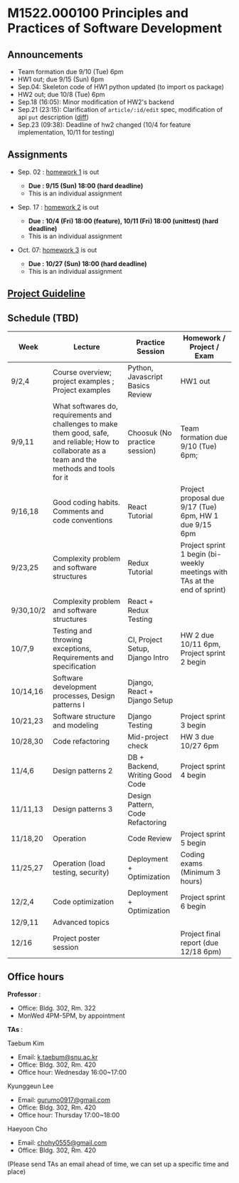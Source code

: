 # M1522.000100 Principles and Practices of Software Development

## Announcements
- Team formation due 9/10 (Tue) 6pm
- HW1 out; due 9/15 (Sun) 6pm
- Sep.04: Skeleton code of HW1 python updated (to import os package)
- HW2 out; due 10/8 (Tue) 6pm
- Sep.18 (16:05): Minor modification of HW2's backend
- Sep.21 (23:15): Clarification of `article/:id/edit` spec, modification of api `put` description ([diff](https://github.com/swsnu/swppfall2019/commit/07dae919eba6b72155c64a9aa67fcacdcf7dfd1f))
- Sep.23 (09:38): Deadline of hw2 changed (10/4 for feature implementation, 10/11 for testing)


## Assignments

- Sep. 02 : [homework 1](hw1) is out
  - **Due : 9/15 (Sun) 18:00 (hard deadline)**
  - This is an individual assignment

- Sep. 17 : [homework 2](hw2) is out
  - **Due : 10/4 (Fri) 18:00 (feature), 10/11 (Fri) 18:00 (unittest) (hard deadline)**
  - This is an individual assignment
  
- Oct. 07: [homework 3](hw3) is out
  - **Due : 10/27 (Sun) 18:00 (hard deadline)**
  - This is an individual assignment

## [Project Guideline](project)

## Schedule (TBD)
| Week  | Lecture | Practice Session | Homework / Project / Exam |
|-------|---------|------------------|--------------------|
|9/2,4 | Course overview; project examples ; Project examples | Python, Javascript Basics Review | HW1 out |
|9/9,11| What softwares do, requirements and challenges to make them good, safe, and reliable; How to collaborate as a team and the methods and tools for it | Choosuk (No practice session) | Team formation due 9/10 (Tue) 6pm; 
|9/16,18 | Good coding habits. Comments and code conventions | React Tutorial |  Project proposal due 9/17 (Tue) 6pm, HW 1 due 9/15 6pm ||
|9/23,25 | Complexity problem and software structures | Redux Tutorial |  Project sprint 1 begin (bi-weekly meetings with TAs at the end of sprint) | 
|9/30,10/2 | Complexity problem and software structures | React + Redux Testing |  |
|10/7,9 | Testing and throwing exceptions, Requirements and specification | CI, Project Setup, Django Intro | HW 2 due 10/11 6pm, Project sprint 2 begin |
|10/14,16 | Software development processes, Design patterns I | Django, React + Django Setup | |
|10/21,23 | Software structure and modeling | Django Testing | Project sprint 3 begin |
|10/28,30 | Code refactoring | Mid-project check | HW 3 due 10/27 6pm |
|11/4,6 | Design patterns 2 | DB + Backend, Writing Good Code | Project sprint 4 begin |
|11/11,13 | Design patterns 3 | Design Pattern, Code Refactoring  |  |
|11/18,20 | Operation | Code Review | Project sprint 5 begin |
|11/25,27 | Operation (load testing, security) | Deployment + Optimization | Coding exams (Minimum 3 hours) |
|12/2,4 | Code optimization |Deployment + Optimization | Project sprint 6 begin |
|12/9,11 | Advanced topics | | |
|12/16 | Project poster session | | Project final report (due 12/18 6pm) |

## Office hours
**Professor** : 
  - Office: Bldg. 302, Rm. 322
  - MonWed 4PM-5PM, by appointment
  
**TAs** :

Taebum Kim
  - Email: k.taebum@snu.ac.kr
  - Office: Bldg. 302, Rm. 420
  - Office hour: Wednesday 16:00~17:00

Kyunggeun Lee
  - Email: gurumo0917@gmail.com
  - Office: Bldg. 302, Rm. 420
  - Office hour: Thursday 17:00~18:00

Haeyoon Cho
  - Email: chohy0555@gmail.com
  - Office: Bldg. 302, Rm. 420

(Please send TAs an email ahead of time, we can set up a specific time and place)

